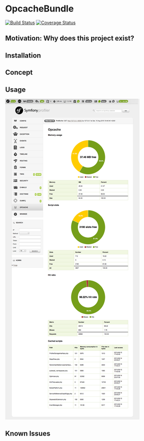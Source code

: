# OpcacheBundle #

[![Build Status](https://travis-ci.org/Matthimatiker/OpcacheBundle.svg?branch=master)](https://travis-ci.org/Matthimatiker/OpcacheBundle)
[![Coverage Status](https://coveralls.io/repos/Matthimatiker/OpcacheBundle/badge.svg?branch=master&service=github)](https://coveralls.io/github/Matthimatiker/OpcacheBundle?branch=master)

## Motivation: Why does this project exist? ##

## Installation ##

## Concept ##

## Usage ##

![Profiler page example](Resources/docs/profiler-opcache-example.png)

## Known Issues ##

